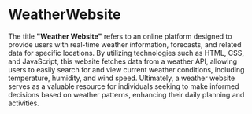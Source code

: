 # WeatherWebsite
The title **"Weather Website"** refers to an online platform designed to provide users with real-time weather information, forecasts, and related data for specific locations. By utilizing technologies such as HTML, CSS, and JavaScript, this website fetches data from a weather API, allowing users to easily search for and view current weather conditions, including temperature, humidity, and wind speed. Ultimately, a weather website serves as a valuable resource for individuals seeking to make informed decisions based on weather patterns, enhancing their daily planning and activities.
